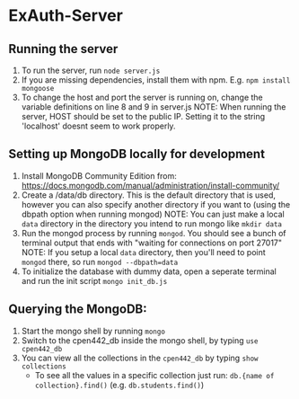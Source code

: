 # ExAuth-Server

## Running the server
1. To run the server, run `node server.js`
2. If you are missing dependencies, install them with npm. 
  E.g. `npm install mongoose`
3. To change the host and port the server is running on, change the variable definitions on line 8 and 9 in server.js
  NOTE: When running the server, HOST should be set to the public IP. Setting it to the string 'localhost' doesnt seem to work properly.

## Setting up MongoDB locally for development
1. Install MongoDB Community Edition from: https://docs.mongodb.com/manual/administration/install-community/
2. Create a /data/db directory. This is the default directory that is used, however you can also specify another directory if you want to (using the dbpath option when running mongod)
   NOTE: You can just make a local `data` directory in the directory you intend to run mongo like `mkdir data`
3. Run the mongod process by running `mongod`. You should see a bunch of terminal output that ends with "waiting for connections on port 27017"
   NOTE: If you setup a local `data` directory, then you'll need to point `mongod` there, so run `mongod --dbpath=data` 
4. To initialize the database with dummy data, open a seperate terminal and run the init script `mongo init_db.js`

## Querying the MongoDB:
1. Start the mongo shell by running `mongo`
2. Switch to the cpen442_db inside the mongo shell, by typing `use cpen442_db`
3. You can view all the collections in the `cpen442_db` by typing `show collections`
   - To see all the values in a specific collection just run: `db.{name of collection}.find()` (e.g. `db.students.find()`)
